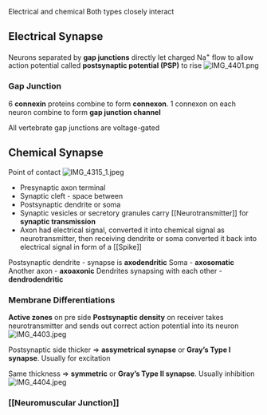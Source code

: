 Electrical and chemical
Both types closely interact

## Electrical Synapse

Neurons separated by **gap junctions** directly let charged Na<sup>+</sup> flow to allow action potential called **postsynaptic potential (PSP)** to rise
![IMG_4401.png](img_4401.png)

### Gap Junction

6 **connexin** proteins combine to form **connexon**. 1 connexon on each neuron combine to form **gap junction channel**

All vertebrate gap junctions are voltage-gated

## Chemical Synapse

Point of contact
![IMG_4315\_1.jpeg](img_4315_1.jpeg)

* Presynaptic axon terminal
* Synaptic cleft - space between
* Postsynaptic dendrite or soma
* Synaptic vesicles or secretory granules carry [[Neurotransmitter]] for **synaptic transmission**
* Axon had electrical signal, converted it into chemical signal as neurotransmitter, then receiving dendrite or soma converted it back into electrical signal in form of a [[Spike]]

Postsynaptic dendrite - synapse is **axodendritic**
Soma - **axosomatic**
Another axon - **axoaxonic**
Dendrites synapsing with each other - **dendrodendritic**

### Membrane Differentiations

**Active zones** on pre side
**Postsynaptic density** on receiver takes neurotransmitter and sends out correct action potential into its neuron
![IMG_4403.jpeg](img_4403.jpeg)

Postsynaptic side thicker => **assymetrical synapse** or **Gray’s Type I synapse**. Usually for excitation

Same thickness => **symmetric** or **Gray’s Type II synapse**. Usually inhibition
![IMG_4404.jpeg](img_4404.jpeg)

### [[Neuromuscular Junction]]

